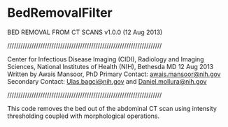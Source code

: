 BedRemovalFilter
================

BED REMOVAL FROM CT SCANS  v1.0.0 (12 Aug 2013)

//////////////////////////////////////////////////////////////////////

Center for Infectious Disease Imaging (CIDI),
Radiology and Imaging Sciences,
National Institutes of Health (NIH),
Bethesda MD
12 Aug 2013
Written by Awais Mansoor, PhD
Primary Contact: awais.mansoor@nih.gov
Secondary Contact: Ulas.bagci@nih.gov
and
Daniel.mollura@nih.gov

//////////////////////////////////////////////////////////////////////

This code removes the bed out of the abdominal CT scan using intensity
thresholding coupled with morphological operations.
